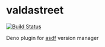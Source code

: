 # valdastreet

[![Build Status](https://travis-ci.org/johnlayton/valdastreet.svg?branch=master)](https://travis-ci.org/johnlayton/valdastreet)

Deno plugin for [asdf](https://github.com/asdf-vm/asdf) version manager
